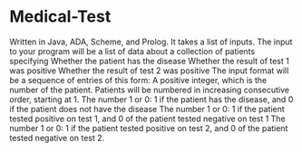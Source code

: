Medical-Test
============

Written in Java, ADA, Scheme, and Prolog. It takes a list of inputs. The input to your program will be a list of data about a collection of patients specifying  Whether the patient has the disease Whether the result of test 1 was positive Whether the result of test 2 was positive The input format will be a sequence of entries of this form:  A positive integer, which is the number of the patient. Patients will be numbered in increasing consecutive order, starting at 1. The number 1 or 0: 1 if the patient has the disease, and 0 if the patient does not have the disease The number 1 or 0: 1 if the patient tested positive on test 1, and 0 of the patient tested negative on test 1 The number 1 or 0: 1 if the patient tested positive on test 2, and 0 of the patient tested negative on test 2.
